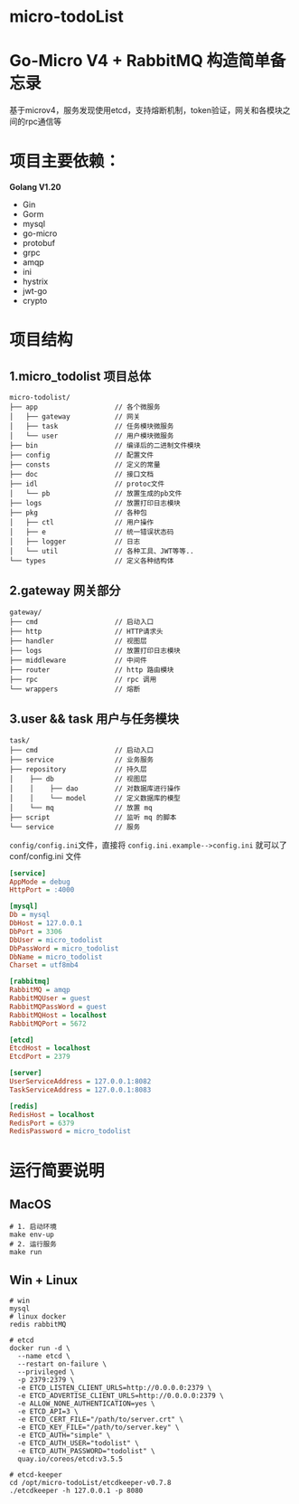 # micro-todoList
# Go-Micro V4 + RabbitMQ 构造简单备忘录

基于microv4，服务发现使用etcd，支持熔断机制，token验证，网关和各模块之间的rpc通信等

# 项目主要依赖：

**Golang V1.20**

- Gin
- Gorm
- mysql
- go-micro
- protobuf
- grpc
- amqp
- ini
- hystrix
- jwt-go
- crypto

# 项目结构
## 1.micro_todolist 项目总体
```
micro-todolist/
├── app                   // 各个微服务
│   ├── gateway           // 网关
│   ├── task              // 任务模块微服务
│   └── user              // 用户模块微服务
├── bin                   // 编译后的二进制文件模块
├── config                // 配置文件
├── consts                // 定义的常量
├── doc                   // 接口文档
├── idl                   // protoc文件
│   └── pb                // 放置生成的pb文件
├── logs                  // 放置打印日志模块
├── pkg                   // 各种包
│   ├── ctl               // 用户操作
│   ├── e                 // 统一错误状态码
│   ├── logger            // 日志
│   └── util              // 各种工具、JWT等等..
└── types                 // 定义各种结构体
```

## 2.gateway 网关部分
```
gateway/
├── cmd                   // 启动入口
├── http                  // HTTP请求头
├── handler               // 视图层
├── logs                  // 放置打印日志模块
├── middleware            // 中间件
├── router                // http 路由模块
├── rpc                   // rpc 调用
└── wrappers              // 熔断
```

## 3.user && task 用户与任务模块
```
task/
├── cmd                   // 启动入口
├── service               // 业务服务
├── repository            // 持久层
│    ├── db               // 视图层
│    │    ├── dao         // 对数据库进行操作
│    │    └── model       // 定义数据库的模型
│    └── mq               // 放置 mq
├── script                // 监听 mq 的脚本
└── service               // 服务
```


`config/config.ini`文件，直接将 `config.ini.example-->config.ini` 就可以了
conf/config.ini 文件
```ini
[service]
AppMode = debug
HttpPort = :4000

[mysql]
Db = mysql
DbHost = 127.0.0.1
DbPort = 3306
DbUser = micro_todolist
DbPassWord = micro_todolist
DbName = micro_todolist
Charset = utf8mb4

[rabbitmq]
RabbitMQ = amqp
RabbitMQUser = guest
RabbitMQPassWord = guest
RabbitMQHost = localhost
RabbitMQPort = 5672

[etcd]
EtcdHost = localhost
EtcdPort = 2379

[server]
UserServiceAddress = 127.0.0.1:8082
TaskServiceAddress = 127.0.0.1:8083

[redis]
RedisHost = localhost
RedisPort = 6379
RedisPassword = micro_todolist
```


# 运行简要说明
## MacOS
```shell
# 1. 启动环境
make env-up
# 2. 运行服务
make run
```
## Win + Linux
  
```shell
# win
mysql
# linux docker
redis rabbitMQ 
```
  
```shell
# etcd
docker run -d \
  --name etcd \
  --restart on-failure \
  --privileged \
  -p 2379:2379 \
  -e ETCD_LISTEN_CLIENT_URLS=http://0.0.0.0:2379 \
  -e ETCD_ADVERTISE_CLIENT_URLS=http://0.0.0.0:2379 \
  -e ALLOW_NONE_AUTHENTICATION=yes \
  -e ETCD_API=3 \
  -e ETCD_CERT_FILE="/path/to/server.crt" \
  -e ETCD_KEY_FILE="/path/to/server.key" \
  -e ETCD_AUTH="simple" \
  -e ETCD_AUTH_USER="todolist" \
  -e ETCD_AUTH_PASSWORD="todolist" \
  quay.io/coreos/etcd:v3.5.5
```
  
```shell
# etcd-keeper
cd /opt/micro-todoList/etcdkeeper-v0.7.8
./etcdkeeper -h 127.0.0.1 -p 8080
```



